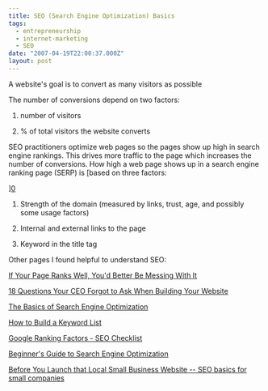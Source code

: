 ```yaml
---
title: SEO (Search Engine Optimization) Basics
tags:
  - entrepreneurship
  - internet-marketing
  - SEO
date: "2007-04-19T22:00:37.000Z"
layout: post
---
```


A website's goal is to convert as many visitors as possible  

  

The number of conversions depend on two factors:  


  

1. number of visitors  

2. % of total visitors the website converts  

  

SEO practitioners optimize web pages so the pages show up high in search engine rankings. This drives more traffic to the page which increases the number of conversions. How high a web page shows up in a search engine ranking page (SERP) is [based on three factors:  

][0]  


  

1. Strength of the domain (measured by links, trust, age, and possibly some usage factors)  

2. Internal and external links to the page  

3. Keyword in the title tag  

  

Other pages I found helpful to understand SEO:  

[If Your Page Ranks Well, You'd Better Be Messing With It][1]  

[18 Questions Your CEO Forgot to Ask When Building Your Website][2]  

[The Basics of Search Engine Optimization][3]  

[How to Build a Keyword List][4]  

[Google Ranking Factors - SEO Checklist][5]  

[Beginner's Guide to Search Engine Optimization][6]  

[Before You Launch that Local Small Business Website -- SEO basics for small companies][7]

[0]: http://www.seomoz.org/blog/if-your-page-ranks-well-youd-better-be-messing-with-it "SEO ranking factors"
[1]: http://www.seomoz.org/blog/if-your-page-ranks-well-youd-better-be-messing-with-it
[2]: http://www.stuntdubl.com/2006/10/04/website-questions/
[3]: http://blog.outer-court.com/archive/2007-01-07-n13.html
[4]: http://www.bruceclay.com/ppc/keywordshowto.htm
[5]: http://www.vaughns-1-pagers.com/internet/google-ranking-factors.htm
[6]: http://www.seomoz.org/article/beginners-guide-to-search-engine-optimization
[7]: http://www.sugarrae.com/blog/before-you-launch-that-local-small-business-website/ "Permanent Link to Before You Launch that Local Small Business Website"